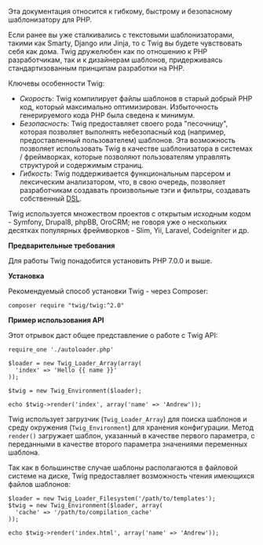 
Эта документация относится к гибкому, быстрому и безопасному шаблонизатору для PHP.

Если ранее вы уже сталкивались с текстовыми шаблонизаторами, такими как Smarty, Django или Jinja, то с Twig вы будете чувствовать себя как дома. Twig дружелюбен как по отношению к PHP разработчикам, так и к дизайнерам шаблонов, придерживаясь стандартизованным принципам разработки на PHP.

Ключевы особенности Twig:
- *Скорость*: Twig компилирует файлы шаблонов в старый добрый PHP код, который максимально оптимизирован. Избыточность генерируемого кода PHP была сведена к минимум.
- *Безопасность*: Twig предоставляет своего рода "песочницу", которая позволяет выполнять небезопасный код (например, предоставленный пользователем) шаблонов. Эта возможность позволяет использовать Twig в качестве шаблонизатора в системах / фреймворках, которые позволяют пользователям управлять структурой и содержимым страниц.
- *Гибкость*: Twig поддерживается функциональным парсером и лексическим анализатором, что, в свою очередь, позволяет разработчикам создавать произвольные тэги и фильтры, создавать собственный [DSL](https://ru.wikipedia.org/wiki/%D0%9F%D1%80%D0%B5%D0%B4%D0%BC%D0%B5%D1%82%D0%BD%D0%BE-%D0%BE%D1%80%D0%B8%D0%B5%D0%BD%D1%82%D0%B8%D1%80%D0%BE%D0%B2%D0%B0%D0%BD%D0%BD%D1%8B%D0%B9_%D1%8F%D0%B7%D1%8B%D0%BA).

Twig используется множеством проектов с открытым исходным кодом - Symfony, Drupal8, phpBB, OroCRM; не говоря уже о нескольких десятках популярных фреймворков - Slim, Yii, Laravel, Codeigniter и др.

**Предварительные требования**

Для работы Twig понадобится установить PHP 7.0.0 и выше.

**Установка**

Рекомендуемый способ установки Twig - через Composer:
```
composer require "twig/twig:^2.0"
```

**Пример использования API**

Этот отрывок даст общее представление о работе с Twig API:
```
require_one './autoloader.php'

$loader = new Twig_Loader_Array(array(
  'index' => 'Hello {{ name }}'
));

$twig = new Twig_Environment($loader);

echo $twig->render('index', array('name' => 'Andrew'));
```

Twig использует загрузчик (```Twig_Loader_Array```) для поиска шаблонов и среду окружения (```Twig_Environment```) для хранения конфигурации.
Метод ```render()``` загружает шаблон, указанный в качестве первого параметра, с переданными в качестве второго параметра значениями переменных шаблона.

Так как в большинстве случае шаблоны располагаются в файловой системе на диске, Twig предоставляет возможность чтения имеющихся файлов шаблонов:
```
$loader = new Twig_Loader_Filesystem('/path/to/templates');
$twig = new Twig_Environment($loader, array(
  'cache' => '/path/to/compilation_cache'
));

echo $twig->render('index.html', array('name' => 'Andrew'));
```
